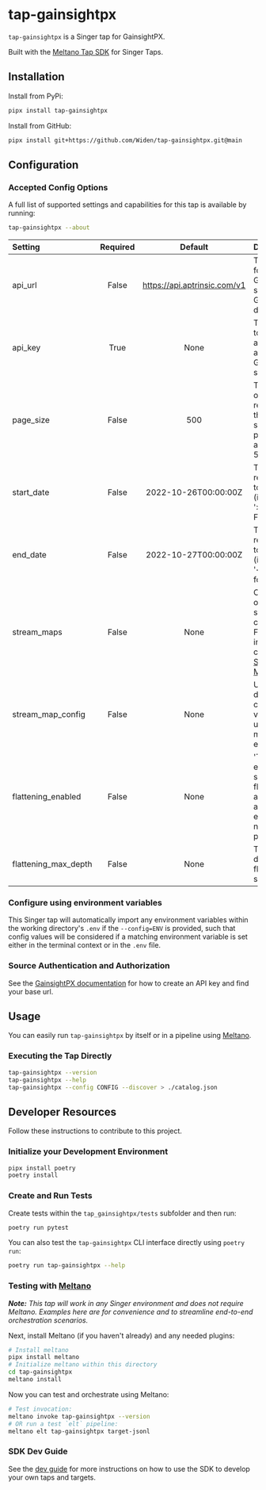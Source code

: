 # tap-gainsightpx

`tap-gainsightpx` is a Singer tap for GainsightPX.

Built with the [Meltano Tap SDK](https://sdk.meltano.com) for Singer Taps.


## Installation

Install from PyPi:

```bash
pipx install tap-gainsightpx
```

Install from GitHub:

```bash
pipx install git+https://github.com/Widen/tap-gainsightpx.git@main
```


## Configuration

### Accepted Config Options


A full list of supported settings and capabilities for this
tap is available by running:

```bash
tap-gainsightpx --about
```

<!--
This section can be created by copy-pasting the CLI output from:

```
tap-gainsightpx --about --format=markdown
```
-->

| Setting             | Required | Default | Description |
|:--------------------|:--------:|:-------:|:------------|
| api_url             | False    | https://api.aptrinsic.com/v1 | The base url for GainsightPX service. See GainsightPX docs. |
| api_key             | True     | None    | The api key to authenticate against the GainsightPX service |
| page_size           | False    |     500 | The number of records to return from the API in single page.Default and Max is 500. |
| start_date          | False    | 2022-10-26T00:00:00Z | The earliest record date to sync (inclusive '>='). ISO Format |
| end_date            | False    | 2022-10-27T00:00:00Z | The latest record date to sync (inclusive '<='). ISO format. |
| stream_maps         | False    | None    | Config object for stream maps capability. For more information check out [Stream Maps](https://sdk.meltano.com/en/latest/stream_maps.html). |
| stream_map_config   | False    | None    | User-defined config values to be used within map expressions. |
| flattening_enabled  | False    | None    | 'True' to enable schema flattening and automatically expand nested properties. |
| flattening_max_depth| False    | None    | The max depth to flatten schemas. |

### Configure using environment variables

This Singer tap will automatically import any environment variables within the working directory's
`.env` if the `--config=ENV` is provided, such that config values will be considered if a matching
environment variable is set either in the terminal context or in the `.env` file.

### Source Authentication and Authorization
See the [GainsightPX documentation](https://support.gainsight.com/PX/API_for_Developers/02Usage_of_Different_APIs/Work_with_the_Gainsight_PX_REST_API#Sample_API_Calls) 
for how to create an API key and find your base url.

## Usage

You can easily run `tap-gainsightpx` by itself or in a pipeline using [Meltano](https://meltano.com/).

### Executing the Tap Directly

```bash
tap-gainsightpx --version
tap-gainsightpx --help
tap-gainsightpx --config CONFIG --discover > ./catalog.json
```

## Developer Resources

Follow these instructions to contribute to this project.

### Initialize your Development Environment

```bash
pipx install poetry
poetry install
```

### Create and Run Tests

Create tests within the `tap_gainsightpx/tests` subfolder and
  then run:

```bash
poetry run pytest
```

You can also test the `tap-gainsightpx` CLI interface directly using `poetry run`:

```bash
poetry run tap-gainsightpx --help
```

### Testing with [Meltano](https://www.meltano.com)

_**Note:** This tap will work in any Singer environment and does not require Meltano.
Examples here are for convenience and to streamline end-to-end orchestration scenarios._

Next, install Meltano (if you haven't already) and any needed plugins:

```bash
# Install meltano
pipx install meltano
# Initialize meltano within this directory
cd tap-gainsightpx
meltano install
```

Now you can test and orchestrate using Meltano:

```bash
# Test invocation:
meltano invoke tap-gainsightpx --version
# OR run a test `elt` pipeline:
meltano elt tap-gainsightpx target-jsonl
```

### SDK Dev Guide

See the [dev guide](https://sdk.meltano.com/en/latest/dev_guide.html) for more instructions on how to use the SDK to
develop your own taps and targets.

